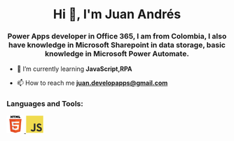 <h1 align="center">Hi 👋, I'm Juan Andrés</h1>
<h3 align="center">Power Apps developer in Office 365, I am from Colombia, I also have knowledge in Microsoft Sharepoint in data storage, basic knowledge in Microsoft Power Automate.</h3>

- 🌱 I’m currently learning **JavaScript,RPA**

- 📫 How to reach me **juan.developapps@gmail.com**

<h3 align="left">Languages and Tools:</h3>
<p align="left"> <a href="https://www.w3.org/html/" target="_blank" rel="noreferrer"> <img src="https://raw.githubusercontent.com/devicons/devicon/master/icons/html5/html5-original-wordmark.svg" alt="html5" width="40" height="40"/> </a> <a href="https://developer.mozilla.org/en-US/docs/Web/JavaScript" target="_blank" rel="noreferrer"> <img src="https://raw.githubusercontent.com/devicons/devicon/master/icons/javascript/javascript-original.svg" alt="javascript" width="40" height="40"/> </a> </p>

